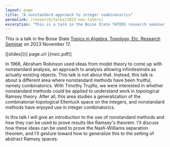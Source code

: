 ```yaml
---
layout: page
title: "A nonstandard approach to integer combinatorics"
permalink: /research/talks/2023-nov-taters/
excerption: "This is a talk in the Boise State TATERS research seminar on 2023 November 17..."	
---
```


This is a talk in the Boise State [Topics in Algebra, Topology, Etc. Research Seminar](https://sites.google.com/boisestate.edu/taters/) on 2023 November 17.

[[slides]({{ page.url }}nsic.pdf)]

In 1966, Abraham Robinson used ideas from model theory to come up with nonstandard analysis, an approach to analysis allowing infinitesimals as actually existing objects. This talk is not about that. Instead, this talk is about a different area where nonstandard methods have been fruitful, namely combinatorics. With Timothy Trujillo, we were interested in whether nonstandard methods could be applied to understand work in topological Ramsey theory. After all, this area studies a generalization of the combinatorial-topological Ellentuck space on the integers, and nonstandard methods have enjoyed use in integer combinatorics.

In this talk I will give an introduction to the use of nonstandard methods and how they can be used to prove results like Ramsey's theorem. I'll discuss how these ideas can be used to prove the Nash-Williams separation theorem, and I'll gesture toward how to generalize this to the setting of abstract Ramsey spaces.
